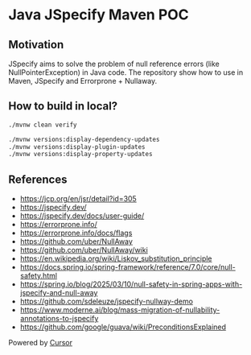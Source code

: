 # Java JSpecify Maven POC

## Motivation

JSpecify aims to solve the problem of null reference errors (like NullPointerException) in Java code. The repository show how to use in Maven, JSpecify and Errorprone + Nullaway.

## How to build in local?

```bash
./mvnw clean verify

./mvnw versions:display-dependency-updates
./mvnw versions:display-plugin-updates
./mvnw versions:display-property-updates

```

## References

- https://jcp.org/en/jsr/detail?id=305
- https://jspecify.dev/
- https://jspecify.dev/docs/user-guide/
- https://errorprone.info/
- https://errorprone.info/docs/flags
- https://github.com/uber/NullAway
- https://github.com/uber/NullAway/wiki
- https://en.wikipedia.org/wiki/Liskov_substitution_principle
- https://docs.spring.io/spring-framework/reference/7.0/core/null-safety.html
- https://spring.io/blog/2025/03/10/null-safety-in-spring-apps-with-jspecify-and-null-away
- https://github.com/sdeleuze/jspecify-nullway-demo
- https://www.moderne.ai/blog/mass-migration-of-nullability-annotations-to-jspecify
- https://github.com/google/guava/wiki/PreconditionsExplained

Powered by [Cursor](https://www.cursor.com/)